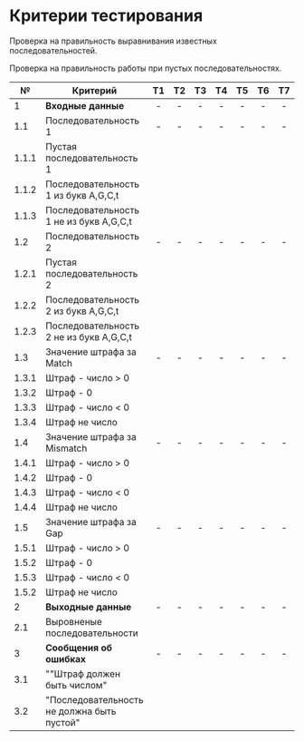# Критерии тестирования

Проверка на правильность выравнивания известных последовательностей.

Проверка на правильность работы при пустых последовательностях.

| №     | Критерий                         | Т1 | Т2 | Т3 | Т4 | Т5 | Т6 | Т7 | Т8 |
|-------|----------------------------------|:--:|:--:|:--:|:--:|:--:|:--:|:--:|:--:|
| 1     | **Входные данные**               | -  | -  | -  | -  | -  | -  | -  | -  |
| 1.1   | Последовательность 1             | -  | -  | -  | -  | -  | -  | -  | -  |
| 1.1.1 | Пустая последовательность 1      |    |    |    |    |    |    |    |    |
| 1.1.2 | Последовательность 1 из букв A,G,C,t    |    |    |    |    |    |    |    |    |
| 1.1.3 | Последовательность 1 не из букв A,G,C,t |    |    |    |    |    |    |    |    |
| 1.2   | Последовательность 2                    | -  | -  | -  | -  | -  | -  | -  | -  |
| 1.2.1 | Пустая последовательность 2             |    |    |    |    |    |    |    |    |
| 1.2.2 | Последовательность 2 из букв A,G,C,t    |    |    |    |    |    |    |    |    |
| 1.2.3 | Последовательность 2 не из букв A,G,C,t |    |    |    |    |    |    |    |    |
| 1.3   | Значение штрафа за Match         | -  | -  | -  | -  | -  | -  | -  | -  |
| 1.3.1 | Штраф - число > 0                |    |    |    |    |    |    |    |    |
| 1.3.2 | Штраф - 0                        |    |    |    |    |    |    |    |    |
| 1.3.3 | Штраф - число < 0                |    |    |    |    |    |    |    |    |
| 1.3.4 | Штраф не число                   |    |    |    |    |    |    |    |    |
| 1.4   | Значение штрафа за Mismatch      | -  | -  | -  | -  | -  | -  | -  | -  |
| 1.4.1 | Штраф - число > 0                |    |    |    |    |    |    |    |    |
| 1.4.2 | Штраф -  0                       |    |    |    |    |    |    |    |    |
| 1.4.3 | Штраф - число < 0                |    |    |    |    |    |    |    |    |
| 1.4.4 | Штраф не число                   |    |    |    |    |    |    |    |    |
| 1.5   | Значение штрафа за Gap           | -  | -  | -  | -  | -  | -  | -  | -  |
| 1.5.1 | Штраф - число > 0                |    |    |    |    |    |    |    |    |
| 1.5.2 | Штраф - 0                        |    |    |    |    |    |    |    |    |
| 1.5.3 | Штраф - число < 0                |    |    |    |    |    |    |    |    |
| 1.5.2 | Штраф не число                   |    |    |    |    |    |    |    |    |
| 2     | **Выходные данные**              | -  | -  | -  | -  | -  | -  | -  | -  |
| 2.1   | Выровненые последовательности    |    |    |    |    |    |    |    |                                       
| 3     | **Сообщения об ошибках**         | -  | -  | -  | -  | -  | -  | -  | -  |
| 3.1   | ""Штраф должен быть числом"      |    |    |    |    |    |    |    |    |
| 3.2   | "Последовательность не должна быть пустой" |    |    |    |    |    |    |    |    |